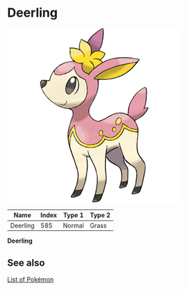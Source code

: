 # Deerling


![Deerling](images/585.png)

| **Name** | **Index** | **Type 1** | **Type 2** |
|----|----|----|----|
| Deerling | 585 | Normal | Grass  |

**Deerling** 

## See also

[List of Pokémon](../pokemon.md)
